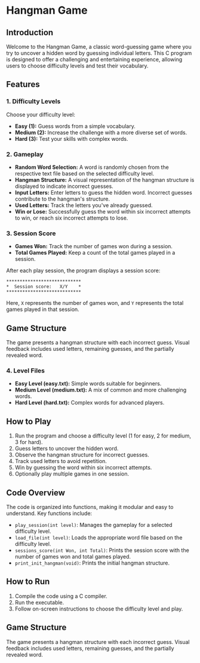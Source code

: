 # Hangman Game

## Introduction

Welcome to the Hangman Game, a classic word-guessing game where you try to uncover a hidden word by guessing individual letters. This C program is designed to offer a challenging and entertaining experience, allowing users to choose difficulty levels and test their vocabulary.

## Features

### 1. Difficulty Levels

Choose your difficulty level:
- **Easy (1):** Guess words from a simple vocabulary.
- **Medium (2):** Increase the challenge with a more diverse set of words.
- **Hard (3):** Test your skills with complex words.

### 2. Gameplay

- **Random Word Selection:** A word is randomly chosen from the respective text file based on the selected difficulty level.
- **Hangman Structure:** A visual representation of the hangman structure is displayed to indicate incorrect guesses.
- **Input Letters:** Enter letters to guess the hidden word. Incorrect guesses contribute to the hangman's structure.
- **Used Letters:** Track the letters you've already guessed.
- **Win or Lose:** Successfully guess the word within six incorrect attempts to win, or reach six incorrect attempts to lose.

### 3. Session Score

- **Games Won:** Track the number of games won during a session.
- **Total Games Played:** Keep a count of the total games played in a session.
  
After each play session, the program displays a session score:

```plaintext
****************************
*  Session score:   X/Y    *
****************************
```

Here, `X` represents the number of games won, and `Y` represents the total games played in that session.

## Game Structure
The game presents a hangman structure with each incorrect guess.
Visual feedback includes used letters, remaining guesses, and the partially revealed word.

### 4. Level Files

- **Easy Level (easy.txt):** Simple words suitable for beginners.
- **Medium Level (medium.txt):** A mix of common and more challenging words.
- **Hard Level (hard.txt):** Complex words for advanced players.

## How to Play

1. Run the program and choose a difficulty level (1 for easy, 2 for medium, 3 for hard).
2. Guess letters to uncover the hidden word.
3. Observe the hangman structure for incorrect guesses.
4. Track used letters to avoid repetition.
5. Win by guessing the word within six incorrect attempts.
6. Optionally play multiple games in one session.

## Code Overview

The code is organized into functions, making it modular and easy to understand. Key functions include:

- `play_session(int level)`: Manages the gameplay for a selected difficulty level.
- `load_file(int level)`: Loads the appropriate word file based on the difficulty level.
- `sessions_score(int Won, int Total)`: Prints the session score with the number of games won and total games played.
- `print_init_hangman(void)`: Prints the initial hangman structure.

## How to Run

1. Compile the code using a C compiler.
2. Run the executable.
3. Follow on-screen instructions to choose the difficulty level and play.

## Game Structure
The game presents a hangman structure with each incorrect guess.
Visual feedback includes used letters, remaining guesses, and the partially revealed word.
